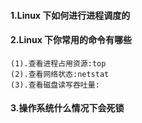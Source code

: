 #### 1.Linux 下如何进行进程调度的
#### 2.Linux 下你常用的命令有哪些
	(1).查看进程占用资源:top
	(2).查看网络状态:netstat
	(3).查看磁盘读写吞吐量:
#### 3.操作系统什么情况下会死锁